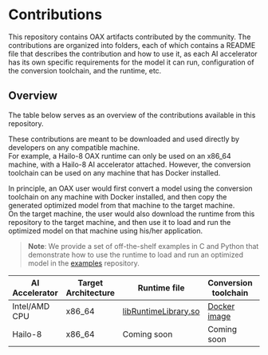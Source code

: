 # Contributions

This repository contains OAX artifacts contributed by the community.
The contributions are organized into folders, each of which contains a README file that describes the contribution and
how to use it, as each AI accelerator has its own specific requirements for the model it can run, configuration of the
conversion toolchain, and the runtime, etc.

## Overview

The table below serves as an overview of the contributions available in this repository.

These contributions are meant to be downloaded and used directly by developers on any compatible machine.  
For example, a Hailo-8 OAX runtime can only be used on an x86_64 machine, with a Hailo-8 AI accelerator attached.
However, the conversion toolchain can be used on any machine that has Docker installed.

In principle, an OAX user would first convert a model using the conversion toolchain on any machine with Docker
installed, and then copy the generated optimized model from that machine to the target machine.   
On the target machine, the user would also download the runtime from this repository to the target machine, and then use
it to
load and run the optimized model on that machine using his/her application.
> **Note**: We provide a set of off-the-shelf examples in C and Python that demonstrate how to use the runtime to load
> and run an optimized model in the [examples](https://github.com/oax-standard/examples) repository.

| AI Accelerator | Target Architecture | Runtime file                                                  | Conversion toolchain                                                                      | Documentation               |
|----------------|---------------------|---------------------------------------------------------------|-------------------------------------------------------------------------------------------|-----------------------------|
| Intel/AMD CPU  | x86_64              | [libRuntimeLibrary.so](X86_64/artifacts/libRuntimeLibrary.so) | [Docker image](https://download.sclbl.net/OAX/toolchains/conversion-toolchain-latest.tar) | [README](X86_64/README.md)  |
| Hailo-8        | x86_64              | Coming soon                                                   | Coming soon                                                                               | [README](Hailo-8/README.md) |